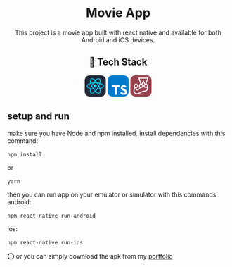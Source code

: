 <h1 align="center"> Movie App</h1>

<p align="center">
This project is a movie app built with react native and available for both Android and iOS devices.
</p>

<h2 align="center">
🤖 Tech Stack
</h2>
<p align="center">
<img src="https://github.com/tandpfun/skill-icons/blob/main/icons/React-Dark.svg" width="48" title="ReactNative">
<img src="https://github.com/tandpfun/skill-icons/blob/main/icons/TypeScript.svg" width="48" title="Typescript">
<img src="https://github.com/tandpfun/skill-icons/blob/main/icons/Jest.svg" width="48" title="Unit Test">
</p>

## setup and run

make sure you have Node and npm installed.
install dependencies with this command:

```
npm install
```

or

```
yarn
```

then you can run app on your emulator or simulator with this commands:\
android:

```
npm react-native run-android
```

ios:

```
npm react-native run-ios
```

:o: or you can simply download the apk from my [portfolio](https://ali-oliaee.ir/)
